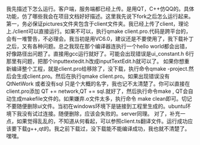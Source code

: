我先描述下怎么运行。客户端，服务端都已经上传。是用QT，C++仿QQ的。具体功能，仿了哪些我会在项目文档好好描述。这里我先说下fork之后怎么运行起来。
第一，务必保证pictures文件夹包含于client文件夹。我已经上传了client，理论上./client可以直接运行。如果不可以，执行qmake client.pro.代码是跨平台的，会有一堆警告，不必理会。我当初是用VC6.0，建议还是不要使用了，我下载补丁之后，又有各种问题。总之我现在那个编译器连执行一个hello world都会出错，好像路径出问题了。直接用gcc运行就好了。可能会出现错误是ui_constant.h 6行那里有问题，把那个inputtextedit.h改成inputTextEdit.h就可以了。
如果你想重新编译整个工程，就是client.pro给移除了，没下载，执行命令qmake -project.然后会生成client.pro。然后在执行qmake client.pro。如果出现错误没有QtNetWork 或者没有sql 只是个大概的名字，我也记不太清楚了。你可以直接在client.pro添加 QT += network,QT += sql.就好了，然后执行命令make , QT会自动生成makefile文件的。如果嫌弃.o文件太多，执行命令 make clean即可。切记不要随便删除ui文件。当初在windows环境下是链接到工程里生成的。ubuntu环境下我没有试过连接。随便删除，应该会失败的。server同理。
对了，补充一点，如果觉得乱乱的，不知道从何看起，可以参照client.ts翻译文件。运行成功应该要下载g++,qt的。我之前下载过，没下载能不能编译成功，我也就不清楚了。嘿嘿。
